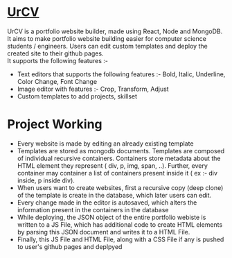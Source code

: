 # <a href="https://urcv.netlify.app/" > UrCV </a>
UrCV is a portfolio website builder, made using React, Node and MongoDB. It aims to make portfolio website building easier for computer science students / engineers.
Users can edit custom templates and deploy the created site to their github pages.
<br>
It supports the following features :-
<ul>
  <li> Text editors that supports the following features :- Bold, Italic, Underline, Color Change, Font Change </li>
  <li> Image editor with features :- Crop, Transform, Adjust </li>
  <li> Custom templates to add projects, skillset </li>
</ul>

# Project Working
<ul>
  <li> Every website is made by editing an already existing template </li>
  <li> Templates are stored as mongodb documents. Templates are composed of individual recursive containers. Containers store metadata about the HTML element they represent ( div, p, img, span, ..). Further, every container may container a list of containers present inside it ( ex :- div inside, p inside div). </li>
  <li> When users want to create websites, first a recursive copy (deep clone) of the template is create in the database, which later users can edit. </li>
  <li> Every change made in the editor is autosaved, which alters the information present in the containers in the database </li>
  <li> While deploying, the JSON object of the entire portfolio webiste is written to a JS File, which has additional code to create HTML elements by parsing this JSON document and writes it to a HTML File. </li>
  <li> Finally, this JS File and HTML File, along with a CSS File if any is pushed to user's github pages and deplpyed </li>
</ul>
  
   
